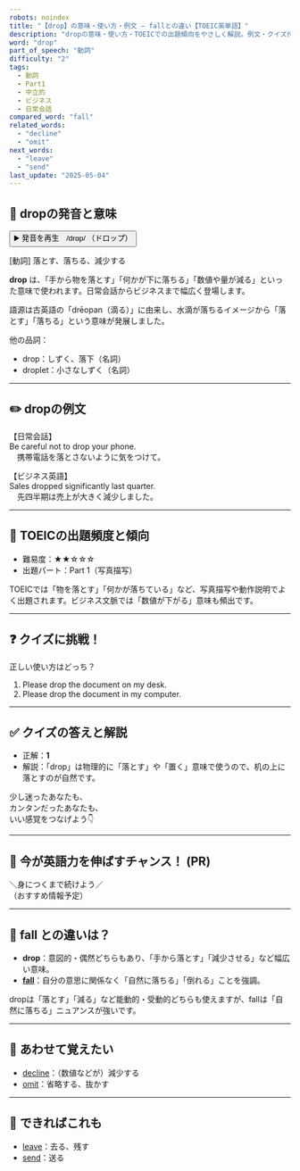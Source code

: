```yaml
---
robots: noindex
title: "【drop】の意味・使い方・例文 ― fallとの違い【TOEIC英単語】"
description: "dropの意味・使い方・TOEICでの出題傾向をやさしく解説。例文・クイズ付きでfallとの違いもわかりやすく学べます。"
word: "drop"
part_of_speech: "動詞"
difficulty: "2"
tags:
  - 動詞
  - Part1
  - 中立的
  - ビジネス
  - 日常会話
compared_word: "fall"
related_words:
  - "decline"
  - "omit"
next_words:
  - "leave"
  - "send"
last_update: "2025-05-04"
---
```


## 🔰 dropの発音と意味

<button class="play-audio" onclick="playTTS('drop')">
  <span class="play-audio-main">
    ▶️ 発音を再生　/drɑp/
  </span>
  <span class="play-audio-sub">
    （ドロップ）
  </span>
</button>

[動詞] 落とす、落ちる、減少する

**drop** は、「手から物を落とす」「何かが下に落ちる」「数値や量が減る」といった意味で使われます。日常会話からビジネスまで幅広く登場します。

語源は古英語の「drēopan（滴る）」に由来し、水滴が落ちるイメージから「落とす」「落ちる」という意味が発展しました。

他の品詞：  
- drop：しずく、落下（名詞）
- droplet：小さなしずく（名詞）

---

## ✏️ dropの例文

【日常会話】  
Be careful not to drop your phone.  
　携帯電話を落とさないように気をつけて。

【ビジネス英語】  
Sales dropped significantly last quarter.  
　先四半期は売上が大きく減少しました。

---

## 🎯 TOEICの出題頻度と傾向

- 難易度：★★☆☆☆
- 出題パート：Part 1（写真描写）

TOEICでは「物を落とす」「何かが落ちている」など、写真描写や動作説明でよく出題されます。ビジネス文脈では「数値が下がる」意味も頻出です。

---

## ❓ クイズに挑戦！

正しい使い方はどっち？

1. Please drop the document on my desk.  
2. Please drop the document in my computer.

---

## ✅ クイズの答えと解説

- 正解：**1**
- 解説：「drop」は物理的に「落とす」や「置く」意味で使うので、机の上に落とすのが自然です。

少し迷ったあなたも、  
カンタンだったあなたも、  
いい感覚をつなげよう👇️

---

## 🚀 今が英語力を伸ばすチャンス！ (PR)

<div class="info-center">
＼身につくまで続けよう／<br>  
（おすすめ情報予定）
</div>

---

## 🤔  fall との違いは？

- **drop**：意図的・偶然どちらもあり、「手から落とす」「減少させる」など幅広い意味。
- **[fall](/word/fall/)**：自分の意思に関係なく「自然に落ちる」「倒れる」ことを強調。

dropは「落とす」「減る」など能動的・受動的どちらも使えますが、fallは「自然に落ちる」ニュアンスが強いです。

---

## 🧩 あわせて覚えたい

- [decline](/word/decline/)：（数値などが）減少する
- [omit](/word/omit/)：省略する、抜かす

---

## 📖 できればこれも

- [leave](/word/leave/)：去る、残す
- [send](/word/send/)：送る

<!-- cvid: aid21_bid24 -->
